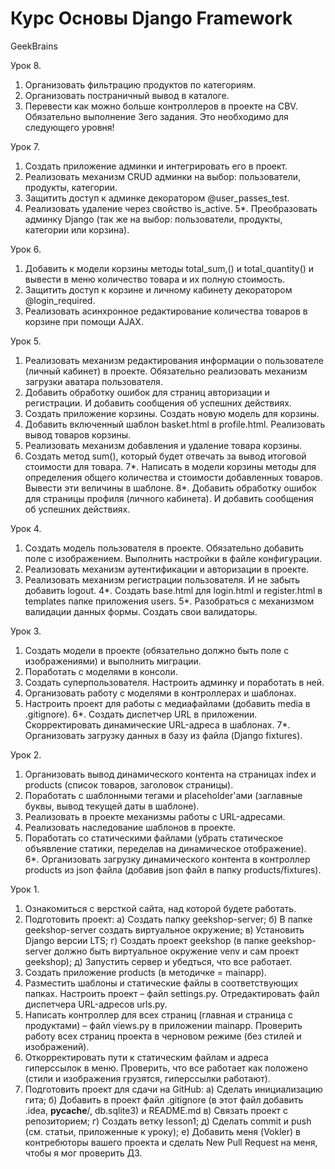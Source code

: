 # Курс Основы Django Framework
GeekBrains

Урок 8.
1. Организовать фильтрацию продуктов по категориям.
2. Организовать постраничный вывод в каталоге.
3. Перевести как можно больше контроллеров в проекте на CBV.
Обязательно выполнение 3его задания. Это необходимо для следующего уровня!

Урок 7.
1. Создать приложение админки и интегрировать его в проект.
2. Реализовать механизм CRUD админки на выбор: пользователи, продукты, категории.
3. Защитить доступ к админке декоратором @user_passes_test.
4. Реализовать удаление через свойство is_active.
5*. Преобразовать админку Django (так же на выбор: пользователи, продукты, категории или корзина).

Урок 6.
1. Добавить к модели корзины методы total_sum,() и total_quantity() и вывести в меню количество товара и их полную стоимость.
2. Защитить доступ к корзине и личному кабинету декоратором @login_required.
3. Реализовать асинхронное редактирование количества товаров в корзине при помощи AJAX.

Урок 5.
1. Реализовать механизм редактирования информации о пользователе (личный кабинет) в проекте. 
   Обязательно реализовать механизм загрузки аватара пользователя.
2. Добавить обработку ошибок для страниц авторизации и регистрации. И добавить сообщения об успешних действиях.
3. Создать приложение корзины. Создать новую модель для корзины.
4. Добавить включенный шаблон basket.html в profile.html. Реализовать вывод товаров корзины.
5. Реализовать механизм добавления и удаление товара корзины.
6. Создать метод sum(), который будет отвечать за вывод итоговой стоимости для товара.
7*. Написать в модели корзины методы для определения общего количества и стоимости добавленных товаров. Вывести эти величины в шаблоне.
8*. Добавить обработку ошибок для страницы профиля (личного кабинета). И добавить сообщения об успешних действиях.

Урок 4.
1. Создать модель пользователя в проекте. Обязательно добавить поле с изображением. Выполнить настройки в файле конфигурации.
2. Реализовать механизм аутентификации и авторизации в проекте.
3. Реализовать механизм регистрации пользователя. И не забыть добавить logout.
4*. Создать base.html для login.html и register.html в templates папке приложения users.
5*. Разобраться с механизмом валидации данных формы. Создать свои валидаторы.

Урок 3.
1. Создать модели в проекте (обязательно должно быть поле с изображениями) и выполнить миграции.
2. Поработать с моделями в консоли.
3. Создать суперпользователя. Настроить админку и поработать в ней.
4. Организовать работу с моделями в контроллерах и шаблонах.
5. Настроить проект для работы с медиафайлами (добавить media в .gitignore).
6*. Создать диспетчер URL в приложении. Скорректировать динамические URL-адреса в шаблонах.
7*. Организовать загрузку данных в базу из файла (Django fixtures).

Урок 2.
1. Организовать вывод динамического контента на страницах index и products (список товаров, заголовок страницы).
2. Поработать с шаблонными тегами и placeholder'ами (заглавные буквы, вывод текущей даты в шаблоне).
3. Реализовать в проекте механизмы работы c URL-адресами.
4. Реализовать наследование шаблонов в проекте.
5. Поработать со статическими файлами (убрать статическое объявление статики, переделав на динамическое отображение).  
6*. Организовать загрузку динамического контента в контроллер products из json файла (добавив json файл в папку products/fixtures).
   
Урок 1.
1. Ознакомиться с версткой сайта, над которой будете работать.
2. Подготовить проект:
    a) Создать папку geekshop-server;
    б) В папке geekshop-server создать виртуальное окружение;
    в) Установить Django версии LTS;
    г) Создать проект geekshop (в папке geekshop-server должно быть виртуальное окружение venv и сам проект geekshop);
    д) Запустить сервер и убедться, что все работает.
3. Создать приложение products (в методичке = mainapp).
4. Разместить шаблоны и статические файлы в соответствующих папках. Настроить проект – файл settings.py. Отредактировать файл диспетчера URL-адресов urls.py.
5. Написать контроллер для всех страниц (главная и страница с продуктами) – файл views.py в приложении mainapp. Проверить работу всех страниц проекта в черновом режиме (без стилей и изображений).
6. Откорректировать пути к статическим файлам и адреса гиперссылок в меню. Проверить, что все работает как положено (стили и изображения грузятся, гиперссылки работают).
7. Подготовить проект для сдачи на GitHub:
    a) Сделать инициализацию гита;
    б) Добавить в проект файл .gitignore (в этот файл добавить .idea, __pycache__/, db.sqlite3) и README.md
    в) Связать проект с репозиторием;
    г) Создать ветку lesson1;
    д) Сделать commit и push (см. статьи, приложенные к уроку);
    е) Добавить меня (Vokler) в контребюторы вашего проекта и сделать New Pull Request на меня, чтобы я мог проверить ДЗ.